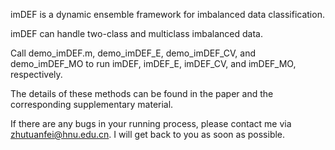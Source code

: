 imDEF is a dynamic ensemble framework for imbalanced data classification. 

imDEF can handle two-class and multiclass imbalanced data.

Call demo_imDEF.m, demo_imDEF_E, demo_imDEF_CV, and demo_imDEF_MO to run imDEF, imDEF_E, imDEF_CV, and imDEF_MO, respectively.

The details of these methods can be found in the paper and the corresponding supplementary material. 

If there are any bugs in your running process, please contact me via zhutuanfei@hnu.edu.cn. I will get back to you as soon as possible.
